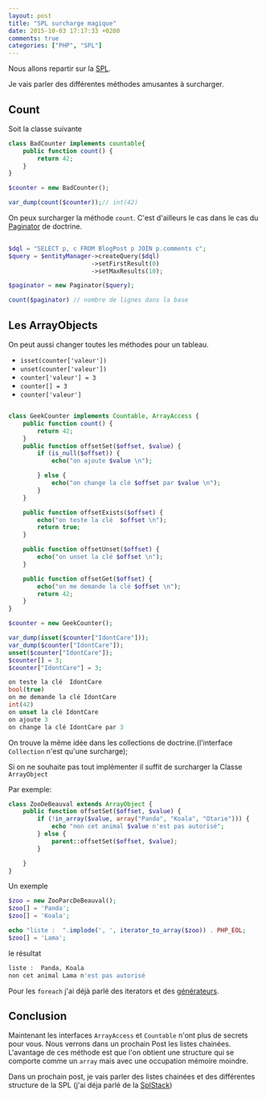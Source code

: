 ```yaml
---
layout: post
title: "SPL surcharge magique"
date: 2015-10-03 17:17:33 +0200
comments: true
categories: ["PHP", "SPL"] 
---
```


Nous allons repartir sur la [SPL](http://php.net/manual/fr/book.spl.php). 

Je vais parler des différentes méthodes amusantes à surcharger.

## Count 

Soit la classe suivante
 
```php
class BadCounter implements countable{
    public function count() {
        return 42;
    }
}

$counter = new BadCounter();

var_dump(count($counter));// int(42)
```

On peux surcharger la méthode `count`. C'est d'ailleurs le cas dans le cas du [Paginator](http://doctrine-orm.readthedocs.org/en/latest/tutorials/pagination.html) de doctrine.

``` php
  
$dql = "SELECT p, c FROM BlogPost p JOIN p.comments c";
$query = $entityManager->createQuery($dql)
                       ->setFirstResult(0)
                       ->setMaxResults(10);

$paginator = new Paginator($query);

count($paginator) // nombre de lignes dans la base
```

## Les ArrayObjects

On peut aussi changer toutes les méthodes pour un tableau.

 * `isset(counter['valeur'])`
 * `unset(counter['valeur'])`
 * `counter['valeur'] = 3`
 * `counter[] = 3`
 * `counter['valeur']`
 
``` php

class GeekCounter implements Countable, ArrayAccess {
    public function count() {
        return 42;
    }
    public function offsetSet($offset, $value) {
        if (is_null($offset)) {
            echo("on ajoute $value \n");

        } else {
            echo("on change la clé $offset par $value \n");
        }
    }

    public function offsetExists($offset) {
        echo("on teste la clé  $offset \n");
        return true;
    }

    public function offsetUnset($offset) {
        echo("on unset la clé $offset \n");
    }

    public function offsetGet($offset) {
        echo("on me demande la clé $offset \n");
        return 42;
    }
}

$counter = new GeekCounter();

var_dump(isset($counter["IdontCare"]));
var_dump($counter["IdontCare"]);
unset($counter["IdontCare"]);
$counter[] = 3;
$counter["IdontCare"] = 3;

```


``` php
on teste la clé  IdontCare 
bool(true)
on me demande la clé IdontCare 
int(42)
on unset la clé IdontCare 
on ajoute 3 
on change la clé IdontCare par 3 
```

On trouve la même idée dans les collections de doctrine.(l'interface `Collection` n'est qu'une surcharge);

Si on ne souhaite pas tout implémenter il suffit de surcharger la Classe `ArrayObject` 

Par exemple: 
``` php
class ZooDeBeauval extends ArrayObject {
    public function offsetSet($offset, $value) {
        if (!in_array($value, array("Panda", "Koala", "Otarie"))) {
            echo "non cet animal $value n'est pas autorisé";
        } else {
            parent::offsetSet($offset, $value);
        }

    }
}

```
Un exemple
``` php
$zoo = new ZooParcDeBeauval();
$zoo[] = 'Panda';
$zoo[] = 'Koala';

echo "liste :  ".implode(', ', iterator_to_array($zoo)) . PHP_EOL;
$zoo[] = 'Lama';
``` 

le résultat

``` php
liste :  Panda, Koala
non cet animal Lama n'est pas autorisé
```

Pour les `foreach` j'ai déjà parlé des iterators et des [générateurs](blog/2015/09/06/php-yield-les-generateurs/).

## Conclusion

Maintenant les interfaces `ArrayAccess` et `Countable` n'ont plus de secrets pour vous. Nous verrons dans un prochain Post les listes chainées. L'avantage de ces méthode est que l'on obtient une structure qui se comporte comme un `array` mais avec une occupation mémoire moindre.  

Dans un prochain post, je vais parler des listes chainées et des différentes structure de la SPL (j'ai déja parlé de la [SplStack](blog/2015/08/29/stacks-structures-meconnues/))


